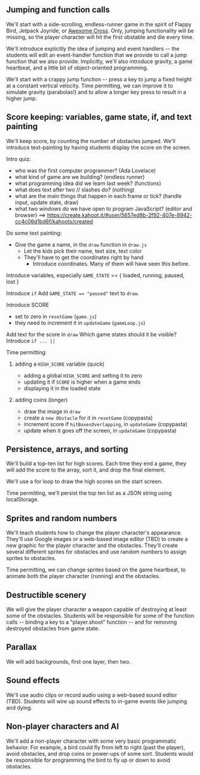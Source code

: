 ## Jumping and function calls

We'll start with a side-scrolling, endless-runner game in the spirit of
Flappy Bird, Jetpack Joyride, or [Awexome
Cross](http://www.homestarrunner.com/awexome.html).  Only, jumping
functionality will be missing, so the player character will hit the first
obstable and die every time.

We'll introduce explicitly the idea of jumping and event handlers -- the
students will edit an event-handler function that we provide to call a
jump function that we also provide.  Implicitly, we'll also introduce
gravity, a game heartbeat, and a little bit of object-oriented
programming.

We'll start with a crappy jump function -- press a key to jump a fixed
height at a constant vertical velocity.  Time permitting, we can improve
it to simulate gravity (parabolas!) and to allow a longer key press to
result in a higher jump.


## Score keeping: variables, game state, if, and text painting

We'll keep score, by counting the number of obstacles jumped.  We'll
introduce text-painting by having students display the score on the
screen.

Intro quiz:
  - who was the first computer programmer? (Ada Lovelace)
  - what kind of game are we building? (endless runner)
  - what programming idea did we learn last week? (functions)
  - what does text after two // slashes do? (nothing)
  - what are the main things that happen in each frame or tick? (handle
    input, update state, draw)
  - what two windows do we have open to program JavaScript? (editor and
    browser)
  ==> https://create.kahoot.it/#user/5657ed8b-2f92-407e-8942-cc4c06d1bd6f/kahoots/created

Do some text painting:
  - Give the game a name, in the `draw` function in `draw.js`
    - Let the kids pick their name, text size, text color
    - They'll have to get the coordinates right by hand
      - Introduce coordinates.  Many of them will have seen this before.

Introduce variables, especially `GAME_STATE` == { loaded, running, paused, lost }

Introduce `if`
  Add `GAME_STATE == "paused"` text to `draw`.

Introduce SCORE
  - set to zero in `resetGame` (`game.js`)
  - they need to increment it in `updateGame` (`gameLoop.js`)

Add text for the score in `draw`
Which game states should it be visible?
Introduce `if ... ||`


Time permitting:

1. adding a `HIGH_SCORE` variable (quick)
    * adding a global `HIGH_SCORE` and setting it to zero
    * updating it if `SCORE` is higher when a game ends
    * displaying it in the loaded state

2. adding coins (longer)
    * draw the image in `draw`
    * create a `new Obstacle` for it in `resetGame` (copypasta)
    * increment score if `hitBoxesOverlapping`, in `updateGame` (copypasta)
    * update when it goes off the screen, in `updateGame` (copypasta)


## Persistence, arrays, and sorting

We'll build a top-ten list for high scores.  Each time they end a game,
they will add the score to the array, sort it, and drop the final element.

We'll use a for loop to draw the high scores on the start screen.

Time permitting, we'll persist the top ten list as a JSON string using
localStorage.


## Sprites and random numbers

We'll teach students how to change the player character's appearance.
They'll use Google images or a web-based image editor (TBD) to create a
new graphic for the player character and the obstacles.  They'll create
several different sprites for obstacles and use random numbers to assign
sprites to obstacles.

Time permitting, we can change sprites based on the game heartbeat, to
animate both the player character (running) and the obstacles.


## Destructible scenery

We will give the player character a weapon capable of destroying at least
some of the obstacles.  Students will be responsible for some of the
function calls -- binding a key to a "player.shoot" function -- and for
removing destroyed obstacles from game state.


## Parallax

We will add backgrounds, first one layer, then two.


## Sound effects

We'll use audio clips or record audio using a web-based sound editor
(TBD).  Students will wire up sound effects to in-game events like jumping
and dying.


## Non-player characters and AI

We'll add a non-player character with some very basic programmatic
behavior.  For example, a bird could fly from left to right (past the
player), avoid obstacles, and drop coins or power-ups of some sort.
Students would be responsible for programming the bird to fly up or down
to avoid obstacles.

